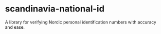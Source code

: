 # scandinavia-national-id
A library for verifying Nordic personal identification numbers with accuracy and ease.

